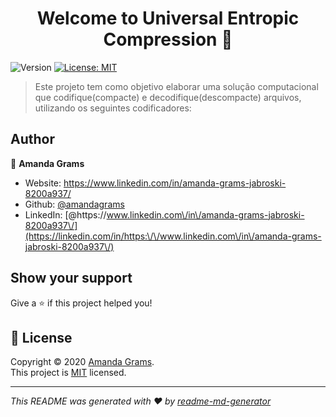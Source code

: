 <h1 align="center">Welcome to Universal Entropic Compression 👋</h1>
<p>
  <img alt="Version" src="https://img.shields.io/badge/version-1.0.0-blue.svg?cacheSeconds=2592000" />
  <a href="https://tldrlegal.com/license/mit-license" target="_blank">
    <img alt="License: MIT" src="https://img.shields.io/badge/License-MIT-yellow.svg" />
  </a>
</p>

> Este projeto tem como objetivo elaborar uma solução computacional que codifique(compacte) e decodifique(descompacte) arquivos, utilizando os seguintes codificadores:



## Author

👤 **Amanda Grams**

* Website: https://www.linkedin.com/in/amanda-grams-jabroski-8200a937/
* Github: [@amandagrams](https://github.com/amandagrams)
* LinkedIn: [@https:\/\/www.linkedin.com\/in\/amanda-grams-jabroski-8200a937\/](https://linkedin.com/in/https:\/\/www.linkedin.com\/in\/amanda-grams-jabroski-8200a937\/)

## Show your support

Give a ⭐️ if this project helped you!

## 📝 License

Copyright © 2020 [Amanda Grams](https://github.com/amandagrams).<br />
This project is [MIT](https://tldrlegal.com/license/mit-license) licensed.

***
_This README was generated with ❤️ by [readme-md-generator](https://github.com/kefranabg/readme-md-generator)_